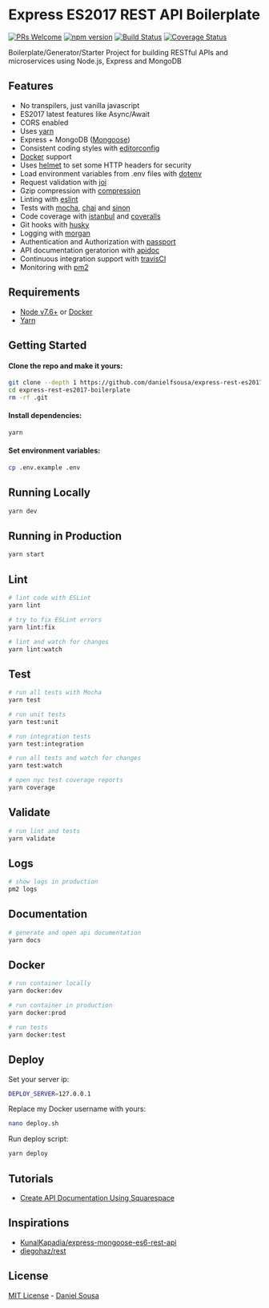# Express ES2017 REST API Boilerplate
[![PRs Welcome](https://img.shields.io/badge/PRs-welcome-brightgreen.svg?style=flat-square)](http://makeapullrequest.com) [![npm version](https://badge.fury.io/js/express-rest-es2017-boilerplate.svg)](https://badge.fury.io/js/express-rest-es2017-boilerplate) [![Build Status](https://travis-ci.org/danielfsousa/express-rest-es2017-boilerplate.svg?branch=master)](https://travis-ci.org/danielfsousa/express-rest-es2017-boilerplate) [![Coverage Status](https://coveralls.io/repos/github/danielfsousa/express-rest-es2017-boilerplate/badge.svg?branch=master)](https://coveralls.io/github/danielfsousa/express-rest-es2017-boilerplate?branch=master)

Boilerplate/Generator/Starter Project for building RESTful APIs and microservices using Node.js, Express and MongoDB

## Features

 - No transpilers, just vanilla javascript
 - ES2017 latest features like Async/Await
 - CORS enabled
 - Uses [yarn](https://yarnpkg.com)
 - Express + MongoDB ([Mongoose](http://mongoosejs.com/))
 - Consistent coding styles with [editorconfig](http://editorconfig.org)
 - [Docker](https://www.docker.com/) support
 - Uses [helmet](https://github.com/helmetjs/helmet) to set some HTTP headers for security
 - Load environment variables from .env files with [dotenv](https://github.com/rolodato/dotenv-safe)
 - Request validation with [joi](https://github.com/hapijs/joi)
 - Gzip compression with [compression](https://github.com/expressjs/compression)
 - Linting with [eslint](http://eslint.org)
 - Tests with [mocha](https://mochajs.org), [chai](http://chaijs.com) and [sinon](http://sinonjs.org)
 - Code coverage with [istanbul](https://istanbul.js.org) and [coveralls](https://coveralls.io)
 - Git hooks with [husky](https://github.com/typicode/husky) 
 - Logging with [morgan](https://github.com/expressjs/morgan)
 - Authentication and Authorization with [passport](http://passportjs.org)
 - API documentation geratorion with [apidoc](http://apidocjs.com)
 - Continuous integration support with [travisCI](https://travis-ci.org)
 - Monitoring with [pm2](https://github.com/Unitech/pm2)

## Requirements

 - [Node v7.6+](https://nodejs.org/en/download/current/) or [Docker](https://www.docker.com/)
 - [Yarn](https://yarnpkg.com/en/docs/install)

## Getting Started

#### Clone the repo and make it yours:

```bash
git clone --depth 1 https://github.com/danielfsousa/express-rest-es2017-boilerplate
cd express-rest-es2017-boilerplate
rm -rf .git
```

#### Install dependencies:

```bash
yarn
```

#### Set environment variables:

```bash
cp .env.example .env
```

## Running Locally

```bash
yarn dev
```

## Running in Production

```bash
yarn start
```

## Lint

```bash
# lint code with ESLint
yarn lint

# try to fix ESLint errors
yarn lint:fix

# lint and watch for changes
yarn lint:watch
```

## Test

```bash
# run all tests with Mocha
yarn test

# run unit tests
yarn test:unit

# run integration tests
yarn test:integration

# run all tests and watch for changes
yarn test:watch

# open nyc test coverage reports
yarn coverage
```

## Validate

```bash
# run lint and tests
yarn validate
```

## Logs

```bash
# show logs in production
pm2 logs
```

## Documentation

```bash
# generate and open api documentation
yarn docs
```

## Docker

```bash
# run container locally
yarn docker:dev

# run container in production
yarn docker:prod

# run tests
yarn docker:test
```

## Deploy

Set your server ip:

```bash
DEPLOY_SERVER=127.0.0.1
```

Replace my Docker username with yours:

```bash
nano deploy.sh
```

Run deploy script:

```bash
yarn deploy
```

## Tutorials
 - [Create API Documentation Using Squarespace](https://selfaware.blog/home/2018/6/23/api-documentation)

## Inspirations

 - [KunalKapadia/express-mongoose-es6-rest-api](https://github.com/KunalKapadia/express-mongoose-es6-rest-api)
 - [diegohaz/rest](https://github.com/diegohaz/rest)

## License

[MIT License](README.md) - [Daniel Sousa](https://github.com/danielfsousa)

